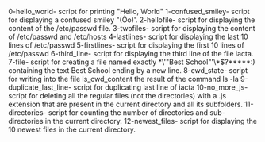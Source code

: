 0-hello_world- script for printing "Hello, World"
1-confused_smiley- script for displaying a confused smiley "(Ôo)'.
2-hellofile- script for displaying the content of the /etc/passwd file.
3-twofiles- script for displaying the content of /etc/passwd and /etc/hosts
4-lastlines- script for displaying  the last 10 lines of /etc/passwd
5-firstlines- script for displaying the first 10 lines of /etc/passwd
6-third_line- script for displaying the third line of the file iacta.
7-file- script for creating a file named exactly \*\\'"Best School"\'\\*$\?\*\*\*\*\*:) containing the text Best School ending by a new line.
8-cwd_state- script for writing into the file ls_cwd_content the result of the command ls -la
9-duplicate_last_line- script for duplicating last line of iacta
10-no_more_js- script for deleting all the regular files (not the directories) with a .js extension that are present in the current directory and all its subfolders.
11-directories- script for counting the number of directories and sub-directories in the current directory.
12-newest_files- script for displaying  the 10 newest files in the current directory.
